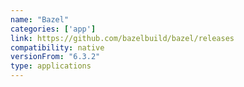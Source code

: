 ```yaml
---
name: "Bazel"
categories: ['app']
link: https://github.com/bazelbuild/bazel/releases
compatibility: native
versionFrom: "6.3.2"
type: applications
---
```


